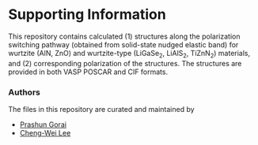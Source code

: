 # Supporting Information

This repository contains calculated (1) structures along the polarization switching pathway (obtained from solid-state nudged elastic band) for wurtzite (AlN, ZnO) and wurtzite-type (LiGaSe<sub>2</sub>, LiAlS<sub>2</sub>, TiZnN<sub>2</sub>) materials, and (2) corresponding polarization of the structures. The structures are provided in both VASP POSCAR and CIF formats. 


### Authors
The files in this repository are curated and maintained by


* [Prashun Gorai](mailto:pgorai[at]mines[dot]edu)
* [Cheng-Wei Lee](mailto:clee2[at]mines[dot]edu)


